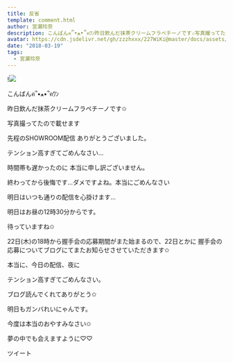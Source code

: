 ```yaml
---
title: 反省
template: comment.html
author: 宮瀬玲奈
description: こんばんฅ՞•ﻌ•՞ฅﾜﾝ昨日飲んだ抹茶クリームフラペチーノです✩写真撮ってたので載せます先程のSHOWROOM配信ありがとうございました。テンション高...
avatar: https://cdn.jsdelivr.net/gh/zzzhxxx/227WiKi@master/docs/assets/photo/avatar/reina.jpg
date: "2018-03-19"
tags:
  - 宮瀬玲奈
---
```


!![](https://cdn.jsdelivr.net/gh/227WiKi/227WiKi-image@master/blog-image/reina-2018-03-19_1.jpg)






こんばんฅ՞•ﻌ•՞ฅﾜﾝ








昨日飲んだ抹茶クリームフラペチーノです✩

写真撮ってたので載せます











先程のSHOWROOM配信
ありがとうございました。



テンション高すぎてごめんなさい...



時間帯も遅かったのに
本当に申し訳ございません。



終わってから後悔です...ダメですよね。本当にごめんなさい











明日はいつも通りの配信を心掛けます…






明日はお昼の12時30分からです。


待っていますね✩








22日(木)の18時から握手会の応募期間がまた始まるので、22日とかに
握手会の応募についてブログにてまたお知らせさせていただきます✩









本当に、今日の配信、夜に

テンション高すぎてごめんなさい。










ブログ読んでくれてありがとう✩


明日もガンバれいにゃんです。







今度は本当のおやすみなさい✩


夢の中でも会えますように♡♡


ツイート



